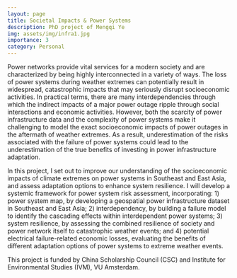 ```yaml
---
layout: page
title: Societal Impacts & Power Systems
description: PhD project of Mengqi Ye
img: assets/img/infra1.jpg
importance: 3
category: Personal
---
```


Power networks provide vital services for a modern society and are characterized by being highly interconnected in a variety of ways. The loss of power systems during weather extremes can potentially result in widespread, catastrophic impacts that may seriously disrupt socioeconomic activities. In practical terms, there are many interdependencies through which the indirect impacts of a major power outage ripple through social interactions and economic activities. However, both the scarcity of power infrastructure data and the complexity of power systems make it challenging to model the exact socioeconomic impacts of power outages in the aftermath of weather extremes. As a result, underestimation of the risks associated with the failure of power systems could lead to the underestimation of the true benefits of investing in power infrastructure adaptation.

In this project, I set out to improve our understanding of the socioeconomic impacts of climate extremes on power systems in Southeast and East Asia, and assess adaptation options to enhance system resilience. I will develop a systemic framework for power system risk assessment, incorporating: 1) power system map, by developing a geospatial power infrastructure dataset in Southeast and East Asia; 2) interdependency, by building a failure model to identify the cascading effects within interdependent power systems; 3) system resilience, by assessing the combined resilience of society and power network itself to catastrophic weather events; and 4) potential electrical failure-related economic losses, evaluating the benefits of different adaptation options of power systems to extreme weather events.

This project is funded by China Scholarship Council (CSC) and Institute for Environmental Studies (IVM), VU Amsterdam.
